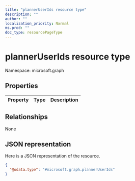 ```yaml
---
title: "plannerUserIds resource type"
description: ""
author: ""
localization_priority: Normal
ms.prod: ""
doc_type: resourcePageType
---
```


# plannerUserIds resource type


Namespace: microsoft.graph



## Properties
|Property|Type|Description|
|:---|:---|:---|

## Relationships
None

## JSON representation
Here is a JSON representation of the resource.
<!-- {
  "blockType": "resource",
  "@odata.type": "microsoft.graph.plannerUserIds"
}
-->
``` json
{
  "@odata.type": "#microsoft.graph.plannerUserIds"
}
```

